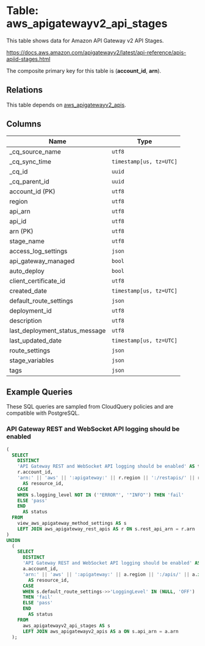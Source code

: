 # Table: aws_apigatewayv2_api_stages

This table shows data for Amazon API Gateway v2 API Stages.

https://docs.aws.amazon.com/apigatewayv2/latest/api-reference/apis-apiid-stages.html

The composite primary key for this table is (**account_id**, **arn**).

## Relations

This table depends on [aws_apigatewayv2_apis](aws_apigatewayv2_apis).

## Columns

| Name          | Type          |
| ------------- | ------------- |
|_cq_source_name|`utf8`|
|_cq_sync_time|`timestamp[us, tz=UTC]`|
|_cq_id|`uuid`|
|_cq_parent_id|`uuid`|
|account_id (PK)|`utf8`|
|region|`utf8`|
|api_arn|`utf8`|
|api_id|`utf8`|
|arn (PK)|`utf8`|
|stage_name|`utf8`|
|access_log_settings|`json`|
|api_gateway_managed|`bool`|
|auto_deploy|`bool`|
|client_certificate_id|`utf8`|
|created_date|`timestamp[us, tz=UTC]`|
|default_route_settings|`json`|
|deployment_id|`utf8`|
|description|`utf8`|
|last_deployment_status_message|`utf8`|
|last_updated_date|`timestamp[us, tz=UTC]`|
|route_settings|`json`|
|stage_variables|`json`|
|tags|`json`|

## Example Queries

These SQL queries are sampled from CloudQuery policies and are compatible with PostgreSQL.

### API Gateway REST and WebSocket API logging should be enabled

```sql
(
  SELECT
    DISTINCT
    'API Gateway REST and WebSocket API logging should be enabled' AS title,
    r.account_id,
    'arn:' || 'aws' || ':apigateway:' || r.region || ':/restapis/' || r.id
      AS resource_id,
    CASE
    WHEN s.logging_level NOT IN ('"ERROR"', '"INFO"') THEN 'fail'
    ELSE 'pass'
    END
      AS status
  FROM
    view_aws_apigateway_method_settings AS s
    LEFT JOIN aws_apigateway_rest_apis AS r ON s.rest_api_arn = r.arn
)
UNION
  (
    SELECT
      DISTINCT
      'API Gateway REST and WebSocket API logging should be enabled' AS title,
      a.account_id,
      'arn:' || 'aws' || ':apigateway:' || a.region || ':/apis/' || a.id
        AS resource_id,
      CASE
      WHEN s.default_route_settings->>'LoggingLevel' IN (NULL, 'OFF')
      THEN 'fail'
      ELSE 'pass'
      END
        AS status
    FROM
      aws_apigatewayv2_api_stages AS s
      LEFT JOIN aws_apigatewayv2_apis AS a ON s.api_arn = a.arn
  );
```


